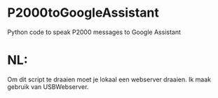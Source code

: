 # P2000toGoogleAssistant
Python code to speak P2000 messages to Google Assistant

# NL:
Om dit script te draaien moet je lokaal een webserver draaien.
Ik maak gebruik van USBWebserver.

